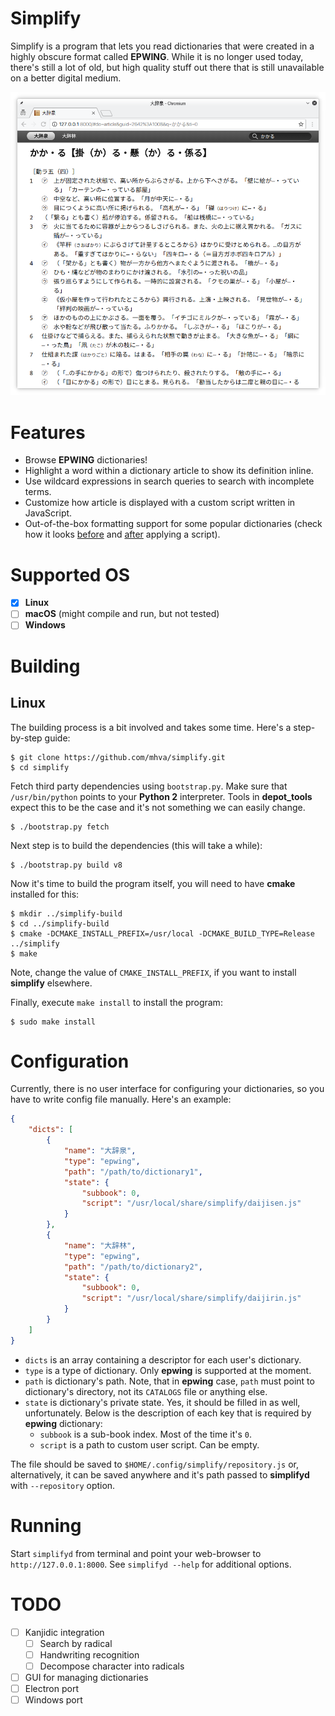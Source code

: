 # Simplify

Simplify is a program that lets you read dictionaries that were created in a highly obscure format called **EPWING**. While it is no longer used today, there's still a lot of old, but high quality stuff out there that is still unavailable on a better digital medium.

![Simplify dictionary window](markdown/After2.png)

# Features

 * Browse **EPWING** dictionaries!
 * Highlight a word within a dictionary article to show its definition inline.
 * Use wildcard expressions in search queries to search with incomplete terms.
 * Customize how article is displayed with a custom script written in JavaScript.
 * Out-of-the-box formatting support for some popular dictionaries (check how it looks [before](markdown/Before.png) and [after](markdown/After.png) applying a script).

# Supported OS

 - [x] **Linux**
 - [ ] **macOS** (might compile and run, but not tested)
 - [ ] **Windows**

# Building
## Linux
The building process is a bit involved and takes some time. Here's a step-by-step guide:

```console
$ git clone https://github.com/mhva/simplify.git
$ cd simplify
```

Fetch third party dependencies using `bootstrap.py`. Make sure that `/usr/bin/python` points to your **Python 2** interpreter. Tools in **depot_tools** expect this to be the case and it's not something we can easily change.
```console
$ ./bootstrap.py fetch
```

Next step is to build the dependencies (this will take a while):
```console
$ ./bootstrap.py build v8
```

Now it's time to build the program itself, you will need to have **cmake** installed for this:
```console
$ mkdir ../simplify-build
$ cd ../simplify-build
$ cmake -DCMAKE_INSTALL_PREFIX=/usr/local -DCMAKE_BUILD_TYPE=Release ../simplify
$ make
```

Note, change the value of `CMAKE_INSTALL_PREFIX`, if you want to install **simplify** elsewhere.

Finally, execute `make install` to install the program:
```console
$ sudo make install
```

# Configuration

Currently, there is no user interface for configuring your dictionaries, so you have to write config file manually. Here's an example:

```json
{
	"dicts": [
		{
			"name": "大辞泉",
			"type": "epwing",
			"path": "/path/to/dictionary1",
			"state": {
				"subbook": 0,
				"script": "/usr/local/share/simplify/daijisen.js"
			}
		},
		{
			"name": "大辞林",
			"type": "epwing",
			"path": "/path/to/dictionary2",
			"state": {
				"subbook": 0,
				"script": "/usr/local/share/simplify/daijirin.js"
			}
		}
	]
}
```

 - `dicts` is an array containing a descriptor for each user's dictionary.
 - `type` is a type of dictionary. Only **epwing** is supported at the moment.
 - `path` is dictionary's path. Note, that in **epwing** case, `path` must point to dictionary's directory, not its `CATALOGS` file or anything else.
 - `state` is dictionary's private state. Yes, it should be filled in as well, unfortunately. Below is the description of each key that is required by **epwing** dictionary:
   * `subbook` is a sub-book index. Most of the time it's `0`.
   * `script` is a path to custom user script. Can be empty.

The file should be saved to `$HOME/.config/simplify/repository.js` or, alternatively, it can be saved anywhere and it's path passed to **simplifyd** with `--repository` option.

# Running

Start `simplifyd` from terminal and point your web-browser to `http://127.0.0.1:8000`. See `simplifyd --help` for additional options.

# TODO

 - [ ] Kanjidic integration
   - [ ] Search by radical
   - [ ] Handwriting recognition
   - [ ] Decompose character into radicals
 - [ ] GUI for managing dictionaries
 - [ ] Electron port
 - [ ] Windows port